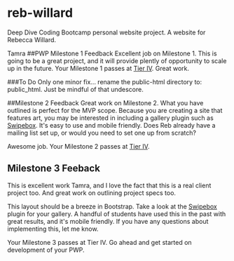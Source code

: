 # reb-willard
Deep Dive Coding Bootcamp personal website project. A website for Rebecca Willard.

Tamra
##PWP Milestone 1 Feedback
Excellent job on Milestone 1. This is going to be a great project, and it will provide plently of opportunity to scale up in the future. Your Milestone 1 passes at [Tier IV](https://bootcamp-coders.cnm.edu/projects/personal/rubric/). Great work.

###To Do
Only one minor fix... rename the public-html directory to: public_html. Just be mindful of that undescore.

##Milestone 2 Feedback
Great work on Milestone 2. What you have outlined is perfect for the MVP scope. Because you are creating a site that features art, you may be interested in including a gallery plugin such as [Swipebox](http://brutaldesign.github.io/swipebox/). It's easy to use and mobile friendly. Does Reb already have a mailing list set up, or would you need to set one up from scratch?

Awesome job. Your Milestone 2 passes at [Tier IV](https://bootcamp-coders.cnm.edu/projects/personal/rubric/).

## Milestone 3 Feeback
This is excellent work Tamra, and I love the fact that this is a real client project too. And great work on outlining project specs too.

This layout should be a breeze in Bootstrap. Take a look at the [Swipebox](http://brutaldesign.github.io/swipebox/) plugin for your gallery. A handful of students have used this in the past with great results, and it's mobile friendly. If you have any questions about implementing this, let me know.

Your Milestone 3 passes at Tier IV. Go ahead and get started on development of your PWP.
